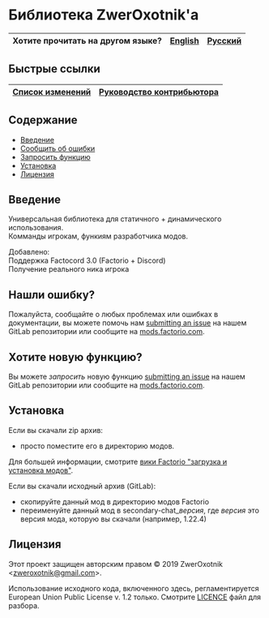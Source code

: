 # Библиотека ZwerOxotnik'а

Хотите прочитать на другом языке? | [English](/README.md) | [Русский](/docs/ru/README.md)
|---|---|---|

## Быстрые ссылки

[Список изменений](/CHANGELOG.md) | [Руководство контрибьютора](CONTRIBUTING.md)
|---|---|

## Содержание

* [Введение](#overview)
* [Сообщить об ошибки](#issue)
* [Запросить функцию](#feature)
* [Установка](#installing)
* [Лицензия](#license)

## <a name="overview"></a> Введение

Универсальная библиотека для статичного + динамического использования.\
Комманды игрокам, функиям разработчика модов.

Добавлено:\
Поддержка Factocord 3.0 (Factorio + Discord)\
Получение реального ника игрока

## <a name="issue"></a> Нашли ошибку?

Пожалуйста, сообщайте о любых проблемах или ошибках в документации, вы можете помочь нам
[submitting an issue](https://gitlab.com/ZwerOxotnik/zo-library/issues) на нашем GitLab репозитории или сообщите на [mods.factorio.com](https://mods.factorio.com/mod/zo-library/discussion).

## <a name="feature"></a> Хотите новую функцию?

Вы можете *запросить* новую функцию [submitting an issue](https://gitlab.com/ZwerOxotnik/zo-library/issues) на нашем GitLab репозитории или сообщите на [mods.factorio.com](https://mods.factorio.com/mod/zo-library/discussion).

## <a name="installing"></a> Установка

Если вы скачали zip архив:

* просто поместите его в директорию модов.

Для большей информации, смотрите [вики Factorio "загрузка и установка модов"](https://wiki.factorio.com/Modding/ru#.D0.97.D0.B0.D0.B3.D1.80.D1.83.D0.B7.D0.BA.D0.B0_.D0.B8_.D1.83.D1.81.D1.82.D0.B0.D0.BD.D0.BE.D0.B2.D0.BA.D0.B0_.D0.BC.D0.BE.D0.B4.D0.BE.D0.B2).

Если вы скачали исходный архив (GitLab):

* скопируйте данный мод в директорию модов Factorio
* переименуйте данный мод в secondary-chat_*версия*, где *версия* это версия мода, которую вы скачали (например, 1.22.4)

## <a name="license"></a> Лицензия

Этот проект защищен авторским правом © 2019 ZwerOxotnik \<zweroxotnik@gmail.com\>.

Использование исходного кода, включенного здесь, регламентируется European Union Public License v. 1.2 только. Смотрите [LICENCE](/LICENCE) файл для разбора.

[homepage]: http://mods.factorio.com/mod/zo-library
[Factorio]: https://factorio.com/
